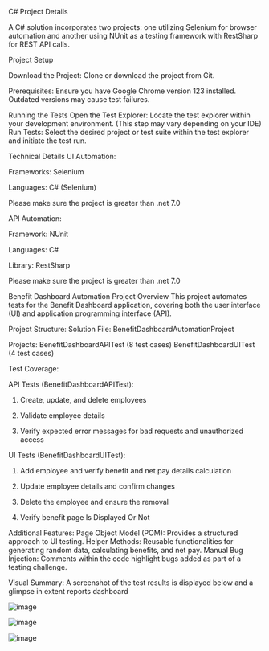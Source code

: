 C# Project Details

A C# solution incorporates two projects: one utilizing Selenium for browser automation and another using NUnit as a testing framework with RestSharp for REST API calls.

Project Setup

Download the Project: Clone or download the project from Git.

Prerequisites: Ensure you have Google Chrome version 123 installed. Outdated versions may cause test failures.


Running the Tests
Open the Test Explorer: Locate the test explorer within your development environment. (This step may vary depending on your IDE)
Run Tests: Select the desired project or test suite within the test explorer and initiate the test run.

Technical Details
UI Automation:

Frameworks: Selenium

Languages: C# (Selenium)

Please make sure the project <targetfile> is greater than .net 7.0

API Automation:

Framework: NUnit

Languages: C#

Library: RestSharp

Please make sure the project <targetfile> is greater than .net 7.0

Benefit Dashboard Automation Project Overview
This project automates tests for the Benefit Dashboard application, covering both the user interface (UI) and application programming interface (API).


Project Structure:
Solution File: BenefitDashboardAutomationProject


Projects:
BenefitDashboardAPITest (8 test cases)
BenefitDashboardUITest (4 test cases)

Test Coverage:

API Tests (BenefitDashboardAPITest):
1) Create, update, and delete employees

2) Validate employee details

3) Verify expected error messages for bad requests and unauthorized access


UI Tests (BenefitDashboardUITest):
1) Add employee and verify benefit and net pay details calculation

2) Update employee details and confirm changes

3) Delete the employee and ensure the removal

4) Verify benefit page Is Displayed Or Not

Additional Features:
Page Object Model (POM): Provides a structured approach to UI testing.
Helper Methods: Reusable functionalities for generating random data, calculating benefits, and net pay.
Manual Bug Injection: Comments within the code highlight bugs added as part of a testing challenge.

Visual Summary: A screenshot of the test results is displayed below and a glimpse in extent reports dashboard

![image](https://github.com/chandan8925/AutomationFramework/assets/14102123/f258baea-b268-4216-b0e3-4bf47833ad6f)

![image](https://github.com/chandan8925/AutomationFramework/assets/14102123/80aef581-7dc2-4572-8303-fdc07cdbbc21)

![image](https://github.com/chandan8925/AutomationFramework/assets/14102123/8732cd3c-e936-4928-a8d4-08d511221b2c)




